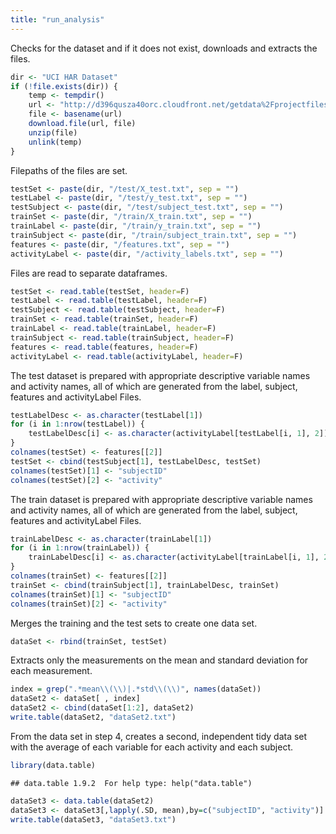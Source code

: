 ```yaml
---
title: "run_analysis"
---
```


Checks for the dataset and if it does not exist, downloads and extracts the files.

```r
dir <- "UCI HAR Dataset"
if (!file.exists(dir)) {
    temp <- tempdir()
	url <- "http://d396qusza40orc.cloudfront.net/getdata%2Fprojectfiles%2FUCI%20HAR%20Dataset.zip"
	file <- basename(url)
	download.file(url, file)
	unzip(file)
	unlink(temp)
}
```
Filepaths of the files are set.

```r
testSet <- paste(dir, "/test/X_test.txt", sep = "")
testLabel <- paste(dir, "/test/y_test.txt", sep = "")
testSubject <- paste(dir, "/test/subject_test.txt", sep = "")
trainSet <- paste(dir, "/train/X_train.txt", sep = "")
trainLabel <- paste(dir, "/train/y_train.txt", sep = "")
trainSubject <- paste(dir, "/train/subject_train.txt", sep = "")
features <- paste(dir, "/features.txt", sep = "")
activityLabel <- paste(dir, "/activity_labels.txt", sep = "")
```
Files are read to separate dataframes.

```r
testSet <- read.table(testSet, header=F)
testLabel <- read.table(testLabel, header=F)
testSubject <- read.table(testSubject, header=F)
trainSet <- read.table(trainSet, header=F)
trainLabel <- read.table(trainLabel, header=F)
trainSubject <- read.table(trainSubject, header=F)
features <- read.table(features, header=F)
activityLabel <- read.table(activityLabel, header=F)
```
The test dataset is prepared with appropriate descriptive variable names and activity names, 
all of which are generated from the label, subject, features and activityLabel Files.

```r
testLabelDesc <- as.character(testLabel[1])
for (i in 1:nrow(testLabel)) {
	testLabelDesc[i] <- as.character(activityLabel[testLabel[i, 1], 2])
}
colnames(testSet) <- features[[2]]
testSet <- cbind(testSubject[1], testLabelDesc, testSet)
colnames(testSet)[1] <- "subjectID"
colnames(testSet)[2] <- "activity"
```
The train dataset is prepared with appropriate descriptive variable names and activity names, 
all of which are generated from the label, subject, features and activityLabel Files.

```r
trainLabelDesc <- as.character(trainLabel[1])
for (i in 1:nrow(trainLabel)) {
	trainLabelDesc[i] <- as.character(activityLabel[trainLabel[i, 1], 2])
}
colnames(trainSet) <- features[[2]]
trainSet <- cbind(trainSubject[1], trainLabelDesc, trainSet)
colnames(trainSet)[1] <- "subjectID"
colnames(trainSet)[2] <- "activity"
```
Merges the training and the test sets to create one data set.

```r
dataSet <- rbind(trainSet, testSet)
```
Extracts only the measurements on the mean and standard deviation for each measurement. 

```r
index = grep(".*mean\\(\\)|.*std\\(\\)", names(dataSet))
dataSet2 <- dataSet[ , index]
dataSet2 <- cbind(dataSet[1:2], dataSet2)
write.table(dataSet2, "dataSet2.txt")
```
From the data set in step 4, creates a second, independent tidy data set with the 
average of each variable for each activity and each subject.

```r
library(data.table)
```

```
## data.table 1.9.2  For help type: help("data.table")
```

```r
dataSet3 <- data.table(dataSet2)
dataSet3 <- dataSet3[,lapply(.SD, mean),by=c("subjectID", "activity")]
write.table(dataSet3, "dataSet3.txt")
```
